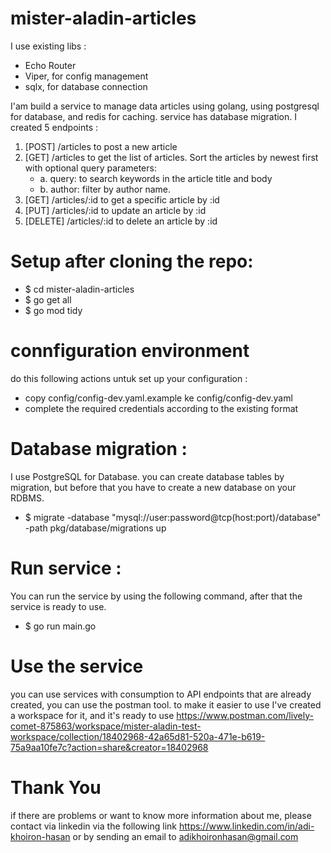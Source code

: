 # mister-aladin-articles

I use existing libs :
 - Echo Router
 - Viper, for config management
 - sqlx, for database connection

I'am build a service to manage data articles using golang, using postgresql for database, and redis for caching. service has database migration.
I created 5 endpoints :
1. [POST] /articles to post a new article
2. [GET] /articles to get the list of articles. Sort the articles by newest first with optional query parameters:
    - a. query: to search keywords in the article title and body
    - b. author: filter by author name.
3. [GET] /articles/:id to get a specific article by :id
4. [PUT] /articles/:id to update an article by :id
5. [DELETE] /articles/:id to delete an article by :id

# Setup after cloning the repo:
- $ cd mister-aladin-articles
- $ go get all
- $ go mod tidy

# connfiguration environment
do this following actions untuk set up your configuration :
- copy config/config-dev.yaml.example ke config/config-dev.yaml
- complete the required credentials according to the existing format

# Database migration :
I use PostgreSQL for Database.
you can create database tables by migration, but before that you have to create a new database on your RDBMS.
- $ migrate -database "mysql://user:password@tcp(host:port)/database" -path pkg/database/migrations up

# Run service :
You can run the service by using the following command, after that the service is ready to use.
- $ go run main.go

# Use the service
you can use services with consumption to API endpoints that are already created, you can use the postman tool. to make it easier to use I've created a workspace for it, and it's ready to use
https://www.postman.com/lively-comet-875863/workspace/mister-aladin-test-workspace/collection/18402968-42a65d81-520a-471e-b619-75a9aa10fe7c?action=share&creator=18402968

# Thank You
if there are problems or want to know more information about me, please contact via linkedin via the following link https://www.linkedin.com/in/adi-khoiron-hasan or by sending an email to adikhoironhasan@gmail.com
